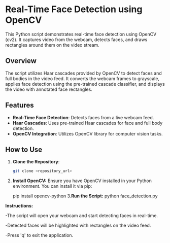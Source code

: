 # Real-Time Face Detection using OpenCV

This Python script demonstrates real-time face detection using OpenCV (cv2). It captures video from the webcam, detects faces, and draws rectangles around them on the video stream.

## Overview

The script utilizes Haar cascades provided by OpenCV to detect faces and full bodies in the video feed. It converts the webcam frames to grayscale, applies face detection using the pre-trained cascade classifier, and displays the video with annotated face rectangles.

## Features

- **Real-Time Face Detection**: Detects faces from a live webcam feed.
- **Haar Cascades**: Uses pre-trained Haar cascades for face and full body detection.
- **OpenCV Integration**: Utilizes OpenCV library for computer vision tasks.

## How to Use

1. **Clone the Repository**:
   ```bash
   git clone <repository_url>
2. **Install OpenCV:**
    Ensure you have OpenCV installed in your Python environment. You can install it via pip:


    pip install opencv-python
3.**Run the Script:**
   python face_detection.py
   
**Instructions:**

-The script will open your webcam and start detecting faces in real-time.


-Detected faces will be highlighted with rectangles on the video feed.


-Press 'q' to exit the application.
   
